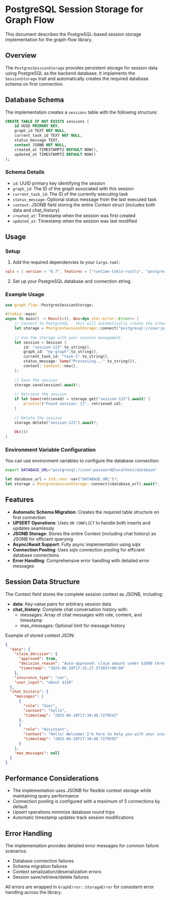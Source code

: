 # PostgreSQL Session Storage for Graph Flow

This document describes the PostgreSQL-based session storage implementation for the graph-flow library.

## Overview

The `PostgresSessionStorage` provides persistent storage for session data using PostgreSQL as the backend database. It implements the `SessionStorage` trait and automatically creates the required database schema on first connection.

## Database Schema

The implementation creates a `sessions` table with the following structure:

```sql
CREATE TABLE IF NOT EXISTS sessions (
    id UUID PRIMARY KEY,
    graph_id TEXT NOT NULL,
    current_task_id TEXT NOT NULL,
    status_message TEXT,
    context JSONB NOT NULL,
    created_at TIMESTAMPTZ DEFAULT NOW(),
    updated_at TIMESTAMPTZ DEFAULT NOW()
);
```

### Schema Details

- `id`: UUID primary key identifying the session
- `graph_id`: The ID of the graph associated with this session
- `current_task_id`: The ID of the currently executing task
- `status_message`: Optional status message from the last executed task
- `context`: JSONB field storing the entire Context struct (includes both data and chat_history)
- `created_at`: Timestamp when the session was first created
- `updated_at`: Timestamp when the session was last modified

## Usage

### Setup

1. Add the required dependencies to your `Cargo.toml`:
```toml
sqlx = { version = "0.7", features = ["runtime-tokio-rustls", "postgres", "json", "macros", "uuid"] }
```

2. Set up your PostgreSQL database and connection string.

### Example Usage

```rust
use graph_flow::PostgresSessionStorage;

#[tokio::main]
async fn main() -> Result<(), Box<dyn std::error::Error>> {
    // Connect to PostgreSQL - this will automatically create the schema
    let storage = PostgresSessionStorage::connect("postgresql://user:password@localhost/database").await?;
    
    // Use the storage with your session management
    let session = Session {
        id: "session-123".to_string(),
        graph_id: "my-graph".to_string(),
        current_task_id: "task-1".to_string(),
        status_message: Some("Processing...".to_string()),
        context: Context::new(),
    };
    
    // Save the session
    storage.save(session).await?;
    
    // Retrieve the session
    if let Some(retrieved) = storage.get("session-123").await? {
        println!("Found session: {}", retrieved.id);
    }
    
    // Delete the session
    storage.delete("session-123").await?;
    
    Ok(())
}
```

### Environment Variable Configuration

You can use environment variables to configure the database connection:

```bash
export DATABASE_URL="postgresql://user:password@localhost/database"
```

```rust
let database_url = std::env::var("DATABASE_URL")?;
let storage = PostgresSessionStorage::connect(&database_url).await?;
```

## Features

- **Automatic Schema Migration**: Creates the required table structure on first connection
- **UPSERT Operations**: Uses `ON CONFLICT` to handle both inserts and updates seamlessly
- **JSONB Storage**: Stores the entire Context (including chat history) as JSONB for efficient querying
- **Async/Await Support**: Fully async implementation using sqlx
- **Connection Pooling**: Uses sqlx connection pooling for efficient database connections
- **Error Handling**: Comprehensive error handling with detailed error messages

## Session Data Structure

The Context field stores the complete session context as JSONB, including:

- **data**: Key-value pairs for arbitrary session data
- **chat_history**: Complete chat conversation history with:
  - messages: Array of chat messages with role, content, and timestamp
  - max_messages: Optional limit for message history

Example of stored context JSON:
```json
{
  "data": {
    "claim_decision": {
      "approved": true,
      "decision_reason": "Auto-approved: claim amount under $1000 threshold",
      "timestamp": "2025-06-10T17:32:27.573057+00:00"
    },
    "insurance_type": "car",
    "user_input": "about $150"
  },
  "chat_history": {
    "messages": [
      {
        "role": "User",
        "content": "hello",
        "timestamp": "2025-06-10T17:30:48.727954Z"
      },
      {
        "role": "Assistant", 
        "content": "Hello! Welcome! I'm here to help you with your insurance claim.",
        "timestamp": "2025-06-10T17:30:48.727959Z"
      }
    ],
    "max_messages": null
  }
}
```

## Performance Considerations

- The implementation uses JSONB for flexible context storage while maintaining query performance
- Connection pooling is configured with a maximum of 5 connections by default
- Upsert operations minimize database round trips
- Automatic timestamp updates track session modifications

## Error Handling

The implementation provides detailed error messages for common failure scenarios:
- Database connection failures
- Schema migration failures  
- Context serialization/deserialization errors
- Session save/retrieve/delete failures

All errors are wrapped in `GraphError::StorageError` for consistent error handling across the library.